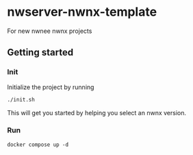 # nwserver-nwnx-template

For new nwnee nwnx projects

## Getting started

### Init

Initialize the project by running

```bash
./init.sh
```

This will get you started by helping you select an nwnx version.

### Run

```
docker compose up -d
```

